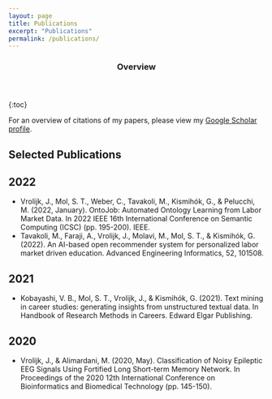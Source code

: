 ```yaml
---
layout: page
title: Publications
excerpt: "Publications"
permalink: /publications/
---
```


<section id="table-of-contents" class="toc">
  <header>
    <h3>Overview</h3>
  </header>
<div id="drawer" markdown="1">
{:toc}
</div>
</section><!-- /#table-of-contents -->


For an overview of citations of my papers, please view my [Google Scholar profile](https://scholar.google.com/citations?user=JVZIL5wAAAAJ&hl=nl&oi=ao).

## Selected Publications
## 2022
* Vrolijk, J., Mol, S. T., Weber, C., Tavakoli, M., Kismihók, G., & Pelucchi, M. (2022, January). OntoJob: Automated Ontology Learning from Labor Market Data. In 2022 IEEE 16th International Conference on Semantic Computing (ICSC) (pp. 195-200). IEEE.
* Tavakoli, M., Faraji, A., Vrolijk, J., Molavi, M., Mol, S. T., & Kismihók, G. (2022). An AI-based open recommender system for personalized labor market driven education. Advanced Engineering Informatics, 52, 101508.

## 2021
* Kobayashi, V. B., Mol, S. T., Vrolijk, J., & Kismihók, G. (2021). Text mining in career studies: generating insights from unstructured textual data. In Handbook of Research Methods in Careers. Edward Elgar Publishing.

## 2020
* Vrolijk, J., & Alimardani, M. (2020, May). Classification of Noisy Epileptic EEG Signals Using Fortified Long Short-term Memory Network. In Proceedings of the 2020 12th International Conference on Bioinformatics and Biomedical Technology (pp. 145-150).

